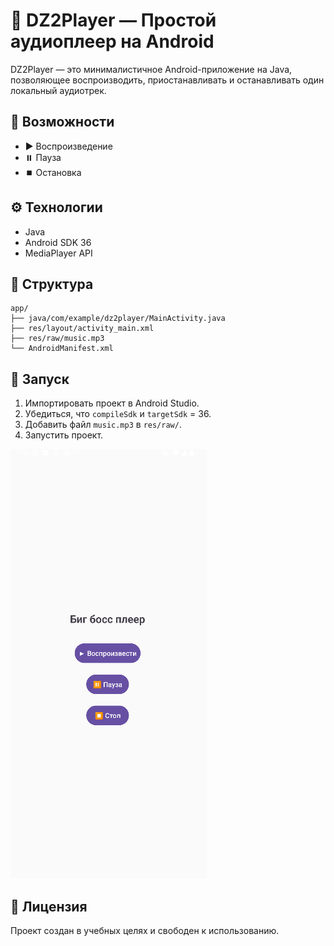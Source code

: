# 🎵 DZ2Player — Простой аудиоплеер на Android

DZ2Player — это минималистичное Android-приложение на Java, позволяющее воспроизводить, приостанавливать и останавливать один локальный аудиотрек.

## 🚀 Возможности
- ▶️ Воспроизведение
- ⏸️ Пауза
- ⏹️ Остановка

## ⚙️ Технологии
- Java
- Android SDK 36
- MediaPlayer API

## 📁 Структура
```
app/
├── java/com/example/dz2player/MainActivity.java
├── res/layout/activity_main.xml
├── res/raw/music.mp3
└── AndroidManifest.xml
```

## 🔧 Запуск
1. Импортировать проект в Android Studio.
2. Убедиться, что `compileSdk` и `targetSdk` = 36.
3. Добавить файл `music.mp3` в `res/raw/`.
4. Запустить проект.

![Главный экран приложения](main.png)

## 🪪 Лицензия
Проект создан в учебных целях и свободен к использованию.

